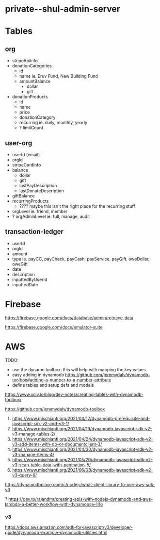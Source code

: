 # private--shul-admin-server

# Tables

## org
- stripeApiInfo
- donationCategories
  - id
  - name ie. Eruv Fund, New Building Fund
  - amountBalance
    - dollar
    - gift
- donationProducts
  - id
  - name
  - price
  - donationCategory
  - recurring ie. daily, monthly, yearly
  - ? limitCount

## user-org
- userId (email)
- orgId
- stripeCardInfo
- balance
  - dollar
  - gift
  - lastPayDescription
  - lastDonateDescription
- giftBalance
- recurringProducts
  - ???? maybe this isn't the right place for the recurring stuff
- orgLevel ie. friend, member
- ? orgAdminLevel ie. full, manage, audit

## transaction-ledger
- userId
- orgId
- amount
- type ie. payCC, payCheck, payCash, payService, payGift, oweDollar, oweGift
- date
- description
- inputtedByUserId
- inputtedDate


# Firebase
https://firebase.google.com/docs/database/admin/retrieve-data

https://firebase.google.com/docs/emulator-suite



# AWS
TODO:
- use the dynamo toolbox: this will help with mapping the key values
- easy adding in dynamodb https://github.com/jeremydaly/dynamodb-toolbox#adding-a-number-to-a-number-attribute
- define tables and setup defs and models

https://www.xolv.io/blog/dev-notes/creating-tables-with-dynamodb-toolbox/

https://github.com/jeremydaly/dynamodb-toolbox

1. https://www.mischianti.org/2021/04/12/dynamodb-prerequisite-and-javascript-sdk-v2-and-v3-1/
2. https://www.mischianti.org/2021/04/19/dynamodb-javascript-sdk-v2-v3-manage-tables-2/
3. https://www.mischianti.org/2021/04/24/dynamodb-javascript-sdk-v2-v3-add-items-with-db-or-documentclient-3/
4. https://www.mischianti.org/2021/04/30/dynamodb-javascript-sdk-v2-v3-manage-items-4/
5. https://www.mischianti.org/2021/05/20/dynamodb-javascript-sdk-v2-v3-scan-table-data-with-pagination-5/
6. https://www.mischianti.org/2021/06/08/dynamodb-javascript-sdk-v2-v3-query-6/

https://dynamodbplace.com/c/nodejs/what-client-library-to-use-aws-sdk-v3

? https://dev.to/rajandmr/creating-apis-with-nodejs-dynamodb-and-aws-lambda-a-better-workflow-with-dynamoose-1l1o

### v3
https://docs.aws.amazon.com/sdk-for-javascript/v3/developer-guide/dynamodb-example-dynamodb-utilities.html



